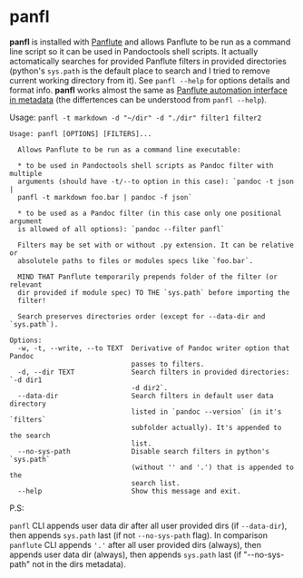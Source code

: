 # panfl

**panfl** is installed with [Panflute](https://github.com/sergiocorreia/panflute) and allows Panflute to be run as a command line script so it can be used in Pandoctools shell scripts. It actually actomatically searches for provided Panflute filters in provided directories (python's `sys.path` is the default place to search and I tried to remove current working directory from it). See `panfl --help` for options details and format info. **panfl** works almost the same as [Panflute automation interface in metadata](http://scorreia.com/software/panflute/guide.html#running-filters-automatically) (the differtences can be understood from `panfl --help`).

Usage: `panfl -t markdown -d "~/dir" -d "./dir" filter1 filter2`

```
Usage: panfl [OPTIONS] [FILTERS]...

  Allows Panflute to be run as a command line executable:

  * to be used in Pandoctools shell scripts as Pandoc filter with multiple
  arguments (should have -t/--to option in this case): `pandoc -t json |
  panfl -t markdown foo.bar | pandoc -f json`

  * to be used as a Pandoc filter (in this case only one positional argument
  is allowed of all options): `pandoc --filter panfl`

  Filters may be set with or without .py extension. It can be relative or
  absolutele paths to files or modules specs like `foo.bar`.

  MIND THAT Panflute temporarily prepends folder of the filter (or relevant
  dir provided if module spec) TO THE `sys.path` before importing the
  filter!

  Search preserves directories order (except for --data-dir and `sys.path`).

Options:
  -w, -t, --write, --to TEXT  Derivative of Pandoc writer option that Pandoc
                              passes to filters.
  -d, --dir TEXT              Search filters in provided directories: `-d dir1
                              -d dir2`.
  --data-dir                  Search filters in default user data directory
                              listed in `pandoc --version` (in it's `filters`
                              subfolder actually). It's appended to the search
                              list.
  --no-sys-path               Disable search filters in python's `sys.path`
                              (without '' and '.') that is appended to the
                              search list.
  --help                      Show this message and exit.
```

P.S:

`panfl` CLI appends user data dir after all user provided dirs (if `--data-dir`), then appends `sys.path` last (if not `--no-sys-path` flag). In comparison `panflute` CLI appends `'.'` after all user provided dirs (always), then appends user data dir (always), then appends `sys.path` last (if "--no-sys-path" not in the dirs metadata).
